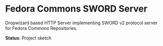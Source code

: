 # Fedora Commons SWORD Server

Dropwizard based HTTP Server implementing SWORD v2 protocol server for Fedora Commons Repositories.

**Status**: Project sketch